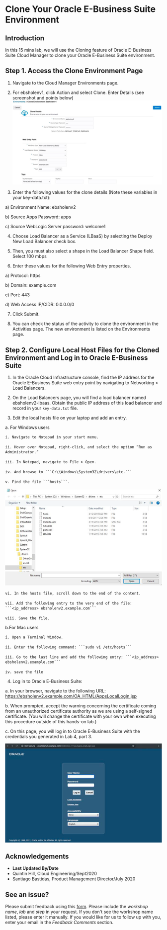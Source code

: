 # Clone Your Oracle E-Business Suite Environment

## Introduction
In this 15 mins lab, we will use the Cloning feature of Oracle E-Business Suite Cloud Manager to clone your Oracle E-Business Suite environment.

## Step 1. Access the Clone Environment Page

1. Navigate to the Cloud Manager Environments page.

2. For ebsholenv1, click Action and select Clone. Enter Details (see screenshot and points below)
  ![](./images/1.png " ")

3. Enter the following values for the clone details (Note these variables in your key-data.txt):

  a) Environment Name: ebsholenv2

  b) Source Apps Password: apps

  c) Source WebLogic Server password: welcome1

4. Choose Load Balancer as a Service (LBaaS) by selecting the Deploy New Load Balancer check box.

5. Then, you must also select a shape in the Load Balancer Shape field. Select 100 mbps

6. Enter these values for the following Web Entry properties.

  a) Protocol: https

  b) Domain: example.com

  c) Port: 443

  d) Web Access IP/CIDR: 0.0.0.0/0

7. Click Submit.

8. You can check the status of the activity to clone the environment in the Activities page. The new environment is listed on the Environments page.

## Step 2. Configure Local Host Files for the Cloned Environment and Log in to Oracle E-Business Suite

1. In the Oracle Cloud Infrastructure console, find the IP address for the Oracle E-Business Suite web entry point by navigating to Networking > Load Balancers.

2. On the Load Balancers page, you will find a load balancer named ebsholenv2-lbaas. Obtain the public IP address of this load balancer and record in your ```key-data.txt``` file.

3. Edit the local hosts file on your laptop and add an entry. 

  a. For Windows users 

    i. Navigate to Notepad in your start menu. 

    ii. Hover over Notepad, right-click, and select the option “Run as Administrator.” 

    iii. In Notepad, navigate to File > Open. 

    iv. And browse to ```C:\\Windows\System32\drivers\etc.``` 

    v. Find the file ```hosts```. 

  ![](./images/2.png " ")

    vi. In the hosts file, scroll down to the end of the content. 

    vii. Add the following entry to the very end of the file: ```<ip_address> ebsholenv2.example.com``` 

    viii. Save the file. 

  b.For Mac users 

    i. Open a Terminal Window. 

    ii. Enter the following command: ```sudo vi /etc/hosts``` 

    iii. Go to the last line and add the following entry: ```<ip_address> ebsholenv2.example.com``` 

    iv. save the file 

4. Log in to Oracle E-Business Suite:

  a. In your browser, navigate to the following URL: https://ebsholenv2.example.com/OA_HTML/AppsLocalLogin.jsp 

  b. When prompted, accept the warning concerning the certificate coming from an unauthorized certificate authority as we are using a self-signed certificate. (You will change the certificate with your own when executing this procedure outside of this hands-on lab.) 

  c. On this page, you will log in to Oracle E-Business Suite with the credentials you generated in Lab 4, part 3.
  
  ![](./images/3.png " ")

## Acknowledgements

- **Last Updated By/Date** 
- Quintin Hill, Cloud Engineering/Sept2020
- Santiago Bastidas, Product Management Director/July 2020

## See an issue?
Please submit feedback using this [form](https://apexapps.oracle.com/pls/apex/f?p=133:1:::::P1_FEEDBACK:1). Please include the *workshop name*, *lab* and *step* in your request.  If you don't see the workshop name listed, please enter it manually. If you would like for us to follow up with you, enter your email in the *Feedback Comments* section. 